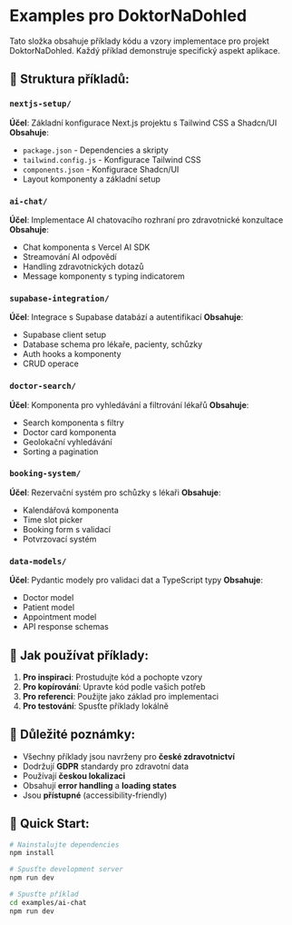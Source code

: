# Examples pro DoktorNaDohled

Tato složka obsahuje příklady kódu a vzory implementace pro projekt DoktorNaDohled. Každý příklad demonstruje specifický aspekt aplikace.

## 📁 Struktura příkladů:

### `nextjs-setup/`
**Účel**: Základní konfigurace Next.js projektu s Tailwind CSS a Shadcn/UI
**Obsahuje**: 
- `package.json` - Dependencies a skripty
- `tailwind.config.js` - Konfigurace Tailwind CSS
- `components.json` - Konfigurace Shadcn/UI
- Layout komponenty a základní setup

### `ai-chat/` 
**Účel**: Implementace AI chatovacího rozhraní pro zdravotnické konzultace
**Obsahuje**:
- Chat komponenta s Vercel AI SDK
- Streamování AI odpovědí
- Handling zdravotnických dotazů
- Message komponenty s typing indicatorem

### `supabase-integration/`
**Účel**: Integrace s Supabase databází a autentifikací
**Obsahuje**:
- Supabase client setup
- Database schema pro lékaře, pacienty, schůzky
- Auth hooks a komponenty
- CRUD operace

### `doctor-search/`
**Účel**: Komponenta pro vyhledávání a filtrování lékařů
**Obsahuje**:
- Search komponenta s filtry
- Doctor card komponenta
- Geolokační vyhledávání
- Sorting a pagination

### `booking-system/`
**Účel**: Rezervační systém pro schůzky s lékaři
**Obsahuje**:
- Kalendářová komponenta
- Time slot picker
- Booking form s validací
- Potvrzovací systém

### `data-models/`
**Účel**: Pydantic modely pro validaci dat a TypeScript typy
**Obsahuje**:
- Doctor model
- Patient model
- Appointment model
- API response schemas

## 🎯 Jak používat příklady:

1. **Pro inspiraci**: Prostudujte kód a pochopte vzory
2. **Pro kopírování**: Upravte kód podle vašich potřeb
3. **Pro referenci**: Použijte jako základ pro implementaci
4. **Pro testování**: Spusťte příklady lokálně

## 📖 Důležité poznámky:

- Všechny příklady jsou navrženy pro **české zdravotnictví**
- Dodržují **GDPR** standardy pro zdravotní data
- Používají **českou lokalizaci**
- Obsahují **error handling** a **loading states**
- Jsou **přístupné** (accessibility-friendly)

## 🚀 Quick Start:

```bash
# Nainstalujte dependencies
npm install

# Spusťte development server
npm run dev

# Spusťte příklad
cd examples/ai-chat
npm run dev
```
